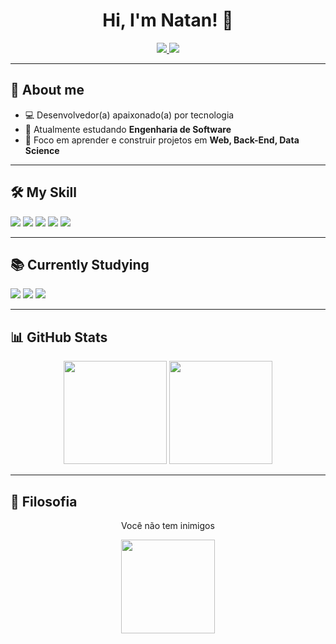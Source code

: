 <!-- Banner ou saudação -->
<h1 align="center">Hi, I'm Natan! 👋</h1>

<p align="center">
  <a href="natanfagundes81@gmail.com">
    <img src="https://img.shields.io/badge/Gmail-D14836?style=for-the-badge&logo=gmail&logoColor=white"/>
  </a>
  <a href="https://www.linkedin.com/in/natan-fagundes-15239a234">
    <img src="https://img.shields.io/badge/LinkedIn-0077B5?style=for-the-badge&logo=linkedin&logoColor=white"/>
  </a>
</p>

---

## 🚀 About me
- 💻 Desenvolvedor(a) apaixonado(a) por tecnologia  
- 🌱 Atualmente estudando **Engenharia de Software**  
- 🎯 Foco em aprender e construir projetos em **Web, Back-End, Data Science**  

---

## 🛠️ My Skill
<p>
  <img src="https://img.shields.io/badge/Python-3776AB?style=for-the-badge&logo=python&logoColor=white"/>
  <img src="https://img.shields.io/badge/JavaScript-F7DF1E?style=for-the-badge&logo=javascript&logoColor=black"/>
  <img src="https://img.shields.io/badge/React-61DAFB?style=for-the-badge&logo=react&logoColor=black"/>
  <img src="https://img.shields.io/badge/Node.js-339933?style=for-the-badge&logo=node.js&logoColor=white"/>
  <img src="https://img.shields.io/badge/PostgreSQL-316192?style=for-the-badge&logo=postgresql&logoColor=white"/>
</p>

---

## 📚 Currently Studying
<p>
  <img src="https://img.shields.io/badge/TypeScript-3178C6?style=for-the-badge&logo=typescript&logoColor=white"/>
  <img src="https://img.shields.io/badge/Docker-2496ED?style=for-the-badge&logo=docker&logoColor=white"/>
  <img src="https://img.shields.io/badge/Next.js-000000?style=for-the-badge&logo=next.js&logoColor=white"/>
</p>

---

## 📊 GitHub Stats
<p align="center">
  <img src="https://github-readme-stats.vercel.app/api?username=natanfagundes&show_icons=true&theme=radical" height="165"/>
  <img src="https://github-readme-stats.vercel.app/api/top-langs/?username=natanfagundes&layout=compact&theme=radical" height="165"/>
</p>

---

## 🚀 Filosofia
<p align="center">Você não tem inimigos</p>
<p align="center">
  <img src="https://media1.tenor.com/m/r8T-CrAt9XEAAAAd/thorfinn-vinland-saga.gif" width="150px"/>
</p>
